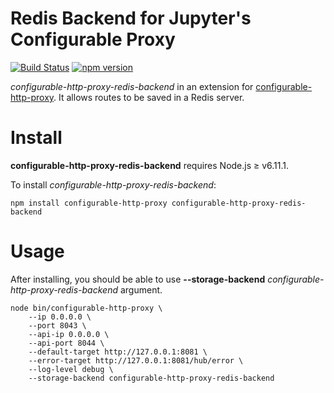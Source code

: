 # Redis Backend for Jupyter's Configurable Proxy

[![Build Status](https://travis-ci.org/globocom/configurable-http-proxy-redis-backend.svg?branch=master)](https://travis-ci.org/globocom/configurable-http-proxy-redis-backend) [![npm version](https://badge.fury.io/js/configurable-http-proxy-redis-backend.svg)](https://badge.fury.io/js/configurable-http-proxy-redis-backend)

*configurable-http-proxy-redis-backend* in an extension for [configurable-http-proxy](https://github.com/jupyterhub/configurable-http-proxy). It allows routes to be saved in a Redis server.

# Install

**configurable-http-proxy-redis-backend** requires Node.js ≥ v6.11.1.

To install *configurable-http-proxy-redis-backend*:

```
npm install configurable-http-proxy configurable-http-proxy-redis-backend
```

# Usage

After installing, you should be able to use **--storage-backend** *configurable-http-proxy-redis-backend* argument. 

```
node bin/configurable-http-proxy \
    --ip 0.0.0.0 \
    --port 8043 \
    --api-ip 0.0.0.0 \
    --api-port 8044 \
    --default-target http://127.0.0.1:8081 \
    --error-target http://127.0.0.1:8081/hub/error \
    --log-level debug \
    --storage-backend configurable-http-proxy-redis-backend
```

